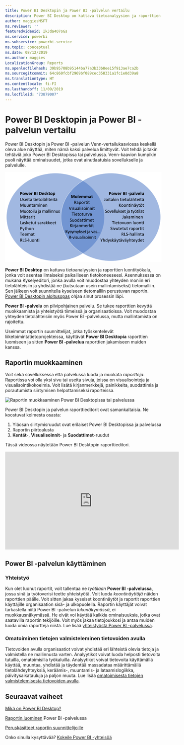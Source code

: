 ```yaml
---
title: Power BI Desktopin ja Power BI -palvelun vertailu
description: Power BI Desktop on kattava tietoanalyysien ja raporttien luontityökalu. Power BI -palvelu on pilvipohjainen verkkopalvelu kevyeen raportin muokkaukseen ja yhteistyöhön työryhmille ja yrityksille.
author: maggiesMSFT
ms.reviewer: ''
featuredvideoid: IkJda4O7oGs
ms.service: powerbi
ms.subservice: powerbi-service
ms.topic: conceptual
ms.date: 08/12/2019
ms.author: maggies
LocalizationGroup: Reports
ms.openlocfilehash: 39b95708b95144ba77a3b33b8ee15f913ae7ca2b
ms.sourcegitcommit: 64c860fcbf2969bf089cec358331a1fc1e0d39a8
ms.translationtype: HT
ms.contentlocale: fi-FI
ms.lasthandoff: 11/09/2019
ms.locfileid: "73879007"
---
```

# <a name="comparing-power-bi-desktop-and-the-power-bi-service"></a>Power BI Desktopin ja Power BI -palvelun vertailu

Power BI Desktopin ja Power BI -palvelun Venn-vertailukaaviossa keskellä oleva alue näyttää, miten nämä kaksi palvelua limittyvät. Voit tehdä joitakin tehtäviä joko Power BI Desktopissa tai palvelussa. Venn-kaavion kumpikin puoli näyttää ominaisuudet, jotka ovat ainutlaatuisia sovellukselle ja palvelulle.  

![Power BI Desktopin ja palvelun Venn-kaavio](media/service-service-vs-desktop/power-bi-venn-desktop-service.png)

**Power BI Desktop** on kattava tietoanalyysien ja raporttien luontityökalu, jonka voit asentaa ilmaiseksi paikalliseen tietokoneeseesi. Asennuksessa on mukana Kyselyeditori, jonka avulla voit muodostaa yhteyden moniin eri tietolähteisiin ja yhdistää ne (kutsutaan usein mallintamiseksi) tietomalliin. Sen jälkeen voit suunnitella kyseiseen tietomalliin perustuvan raportin. [Power BI Desktopin aloitusopas](../desktop-getting-started.md) ohjaa sinut prosessin läpi.

**Power BI -palvelu** on pilvipohjainen palvelu. Se tukee raporttien kevyttä muokkaamista ja yhteistyötä tiimeissä ja organisaatioissa. Voit muodostaa yhteyden tietolähteisiin myös Power BI -palvelussa, mutta mallintamista on rajoitettu. 

Useimmat raportin suunnittelijat, jotka työskentelevät liiketoimintatietoprojekteissa, käyttävät **Power BI Desktopia** raporttien luomiseen ja sitten **Power BI -palvelua** raporttien jakamiseen muiden kanssa.

## <a name="report-editing"></a>Raportin muokkaaminen

Voit sekä sovelluksessa että palvelussa luoda ja muokata *raportteja*. Raportissa voi olla yksi sivu tai useita sivuja, joissa on visualisointeja ja visualisointikokoelmia. Voit lisätä kirjanmerkkejä, painikkeita, suodattimia ja porautumista siirtymisen helpottamiseksi raporteissa.

![Raportin muokkaaminen Power BI Desktopissa tai palvelussa](media/service-service-vs-desktop/power-bi-editing-desktop-service.png)

Power BI Desktopin ja palvelun raporttieditorit ovat samankaltaisia. Ne koostuvat kolmesta osasta:  

1. Yläosan siirtymisruudut ovat erilaiset Power BI Desktopissa ja palvelussa    
2. Raportin piirtoalusta     
3. **Kentät**-, **Visualisoinnit**- ja **Suodattimet**-ruudut

Tässä videossa näytetään Power BI Desktopin raporttieditori. 

<iframe width="560" height="315" src="https://www.youtube.com/embed/IkJda4O7oGs" frameborder="0" allowfullscreen></iframe>

## <a name="working-in-the-power-bi-service"></a>Power BI -palvelun käyttäminen

### <a name="collaborating"></a>Yhteistyö


Kun olet luonut raportit, voit tallentaa ne *työtilaan*  **Power BI -palvelussa**, jossa sinä ja työtoverisi teette yhteistyötä. Voit luoda *koontinäyttöjä* näiden raporttien päälle. Voit sitten jakaa kyseiset koontinäytöt ja raportit raporttien käyttäjille organisaation sisä- ja ulkopuolella. Raportin käyttäjät voivat tarkastella niitä Power BI -palvelun *lukunäkymässä*, ei muokkausnäkymässä. He eivät voi käyttää kaikkia ominaisuuksia, jotka ovat saatavilla raportin tekijöille.  Voit myös jakaa tietojoukkosi ja antaa muiden luoda omia raportteja niistä. Lue lisää [yhteistyöstä Power BI -palvelussa](../service-new-workspaces.md).

### <a name="self-service-data-prep-with-dataflows"></a>Omatoiminen tietojen valmisteleminen tietovoiden avulla

Tietovoiden avulla organisaatiot voivat yhdistää eri lähteistä olevia tietoja ja valmistella ne mallinnusta varten. Analyytikot voivat luoda helposti tietovoita tutuilla, omatoimisilla työkaluilla. Analyytikot voivat tietovoita käyttämällä käyttää, muuntaa, yhdistää ja täydentää massadataa määrittämällä tietolähdeyhteyksiä, keräämis-, muuntamis- ja lataamislogiikka, päivitysaikatauluja ja paljon muuta. Lue lisää [omatoimisesta tietojen valmistelemisesta tietovoiden avulla](../service-dataflows-overview.md).

## <a name="next-steps"></a>Seuraavat vaiheet

[Mikä on Power BI Desktop?](../desktop-what-is-desktop.md)

[Raportin luominen](../service-report-create-new.md) Power BI -palvelussa

[Peruskäsitteet raportin suunnittelijoille](../service-basic-concepts.md)

Onko sinulla kysyttävää? [Kokeile Power BI -yhteisöä](https://community.powerbi.com/)

